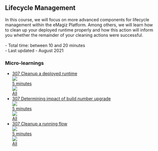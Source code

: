 <div class="ez-academy">
	<div class="ez-academy__body">
		<main class="master">
	<h2 class="title">Lifecycle Management</h2>
    <p>
       In this course, we will focus on more advanced components for lifecycle management within the eMagiz Platform. Among others, we will learn how to clean up your deployed runtime properly and how this action will inform you whether the remainder of your cleaning actions were successful.
        </br></br>
        - Total time: between 10 and 20 minutes
        </br>
        - Last updated - August 2021
    </p>
    <h3 class="title">Micro-learnings</h3>
    <ul class="strip-container">
		<li class="strip">
			<a href="../../docs/microlearning/advanced-lifecycle-management-cleanup-a-deployed-runtime" class="strip__link">
				<label for="" class="strip__label">
					<span>307</span>
					Cleanup a deployed runtime
				</label>
				<div class="strip__attribute">
					<img class="strip__attribute-icon strip__attribute-icon--duration" src="../../img/microlearning/academy_index/icon-duration32.svg"/>
					<div class="strip__attribute-label">5 minutes</div>
				</div>
				<div class="strip__attribute">
					<img class="strip__attribute-icon strip__attribute-icon--roles" src="../../img/microlearning/academy_index/icon-roles32.svg"/>
					<div class="strip__attribute-label">All</div>
				</div>
			</a>
		</li>
		<li class="strip">
			<a href="../../docs/microlearning/advanced-lifecycle-management-impact-buildnumber-upgrade" class="strip__link">
				<label for="" class="strip__label">
					<span>307</span>
					Determining impact of build number upgrade
				</label>
				<div class="strip__attribute">
					<img class="strip__attribute-icon strip__attribute-icon--duration" src="../../img/microlearning/academy_index/icon-duration32.svg"/>
					<div class="strip__attribute-label">5 minutes</div>
				</div>
				<div class="strip__attribute">
					<img class="strip__attribute-icon strip__attribute-icon--roles" src="../../img/microlearning/academy_index/icon-roles32.svg"/>
					<div class="strip__attribute-label">All</div>
				</div>
			</a>
		</li> 
		<li class="strip">
			<a href="../../docs/microlearning/advanced-lifecycle-management-cleanup-running-flow" class="strip__link">
				<label for="" class="strip__label">
					<span>307</span>
					Cleanup a running flow
				</label>
				<div class="strip__attribute">
					<img class="strip__attribute-icon strip__attribute-icon--duration" src="../../img/microlearning/academy_index/icon-duration32.svg"/>
					<div class="strip__attribute-label">5 minutes</div>
				</div>
				<div class="strip__attribute">
					<img class="strip__attribute-icon strip__attribute-icon--roles" src="../../img/microlearning/academy_index/icon-roles32.svg"/>
					<div class="strip__attribute-label">All</div>
				</div>
			</a>
		</li>   		
    </ul>
    </main>
    </div>
</div>